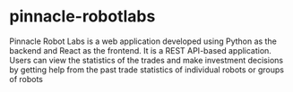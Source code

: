 # pinnacle-robotlabs
Pinnacle Robot Labs is a web application developed using Python as the backend and React as the frontend. It is a REST API-based application. Users can view the statistics of the trades and make investment decisions by getting help from the past trade statistics of individual robots or groups of robots